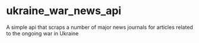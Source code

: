 # ukraine_war_news_api
A simple api that scraps a number of major news journals for articles related to the ongoing war in Ukraine
